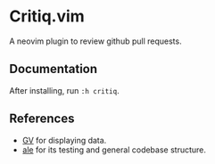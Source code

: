 # Critiq.vim
A neovim plugin to review github pull requests.

## Documentation
After installing, run `:h critiq`.

## References
- [GV](https://github.com/junegunn/gv.vim) for displaying data.
- [ale](https://github.com/w0rp/ale) for its testing and general codebase structure.
